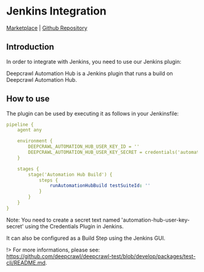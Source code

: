 # Jenkins Integration

[Marketplace](https://plugins.jenkins.io/deepcrawl-test) | [Github Repository](https://github.com/jenkinsci/deepcrawl-test-plugin)

## Introduction

In order to integrate with Jenkins, you need to use our Jenkins plugin:

Deepcrawl Automation Hub is a Jenkins plugin that runs a build on Deepcrawl Automation Hub.

## How to use

The plugin can be used by executing it as follows in your Jenkinsfile:

```yaml
pipeline {
    agent any

    environment {
        DEEPCRAWL_AUTOMATION_HUB_USER_KEY_ID = ''
        DEEPCRAWL_AUTOMATION_HUB_USER_KEY_SECRET = credentials('automation-hub-user-key-secret')
    }

    stages {
        stage('Automation Hub Build') {
            steps {
                runAutomationHubBuild testSuiteId: ''
            }
        }
    }
}
```

Note: You need to create a secret text named 'automation-hub-user-key-secret' using the Credentials Plugin in Jenkins.

It can also be configured as a Build Step using the Jenkins GUI.

!> For more informations, please see: https://github.com/deepcrawl/deepcrawl-test/blob/develop/packages/test-cli/README.md.
